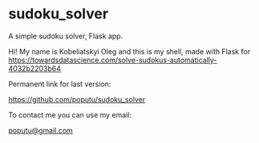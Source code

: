 # sudoku_solver
A simple sudoku solver, Flask app.

Hi! My name is Kobeliatskyi Oleg and this is my shell, made with Flask for 
https://towardsdatascience.com/solve-sudokus-automatically-4032b2203b64 

Permanent link for last version: 

https://github.com/poputu/sudoku_solver

To contact me you can use my email:

poputu@gmail.com

